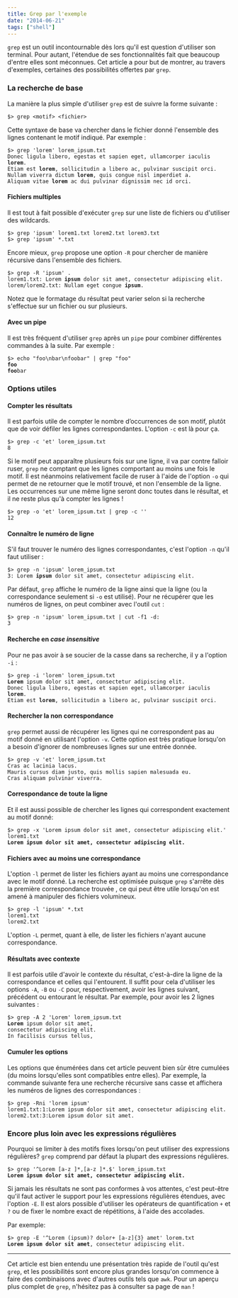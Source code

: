 ```yaml
---
title: Grep par l'exemple
date: "2014-06-21"
tags: ["shell"]
---
```


`grep` est un outil incontournable dès lors qu'il est question d'utiliser son terminal. Pour autant, l'étendue de ses fonctionnalités fait que beaucoup d'entre elles sont méconnues. Cet article a pour but de montrer, au travers d'exemples, certaines des possibilités offertes par `grep`.

### La recherche de base

La manière la plus simple d'utiliser `grep` est de suivre la forme suivante&nbsp;:

    $> grep <motif> <fichier>

Cette syntaxe de base va chercher dans le fichier donné l'ensemble des lignes contenant le motif indiqué. Par exemple&nbsp;:

<pre><code>$> grep 'lorem' lorem_ipsum.txt
Donec ligula libero, egestas et sapien eget, ullamcorper iaculis <b>lorem</b>.
Etiam est <b>lorem</b>, sollicitudin a libero ac, pulvinar suscipit orci.
Nullam viverra dictum <b>lorem</b>, quis congue nisl imperdiet a.
Aliquam vitae <b>lorem</b> ac dui pulvinar dignissim nec id orci.</code></pre>

#### Fichiers multiples

Il est tout à fait possible d'exécuter `grep` sur une liste de fichiers ou d'utiliser des wildcards.

    $> grep 'ipsum' lorem1.txt lorem2.txt lorem3.txt
    $> grep 'ipsum' *.txt

Encore mieux, `grep` propose une option `-R` pour chercher de manière récursive dans l'ensemble des fichiers.

<pre><code>$> grep -R 'ipsum' .
lorem1.txt: Lorem <b>ipsum</b> dolor sit amet, consectetur adipiscing elit.
lorem/lorem2.txt: Nullam eget congue <b>ipsum</b>.</code></pre>

Notez que le formatage du résultat peut varier selon si la recherche s'effectue sur un fichier ou sur plusieurs.

#### Avec un pipe

Il est très fréquent d'utiliser `grep` après un `pipe` pour combiner différentes commandes à la suite. Par exemple :

<pre><code>$> echo "foo\nbar\nfoobar" | grep "foo"
<b>foo</b>
<b>foo</b>bar</code></pre>

### Options utiles

#### Compter les résultats

Il est parfois utile de compter le nombre d’occurrences de son motif, plutôt que de voir défiler les lignes correspondantes. L'option `-c` est là pour ça.

    $> grep -c 'et' lorem_ipsum.txt
    8

Si le motif peut apparaître plusieurs fois sur une ligne, il va par contre falloir ruser, `grep` ne comptant que les lignes comportant au moins une fois le motif. Il est néanmoins relativement facile de ruser à l'aide de l'option `-o` qui permet de ne retourner que le motif trouvé, et non l'ensemble de la ligne. Les occurrences sur une même ligne seront donc toutes dans le résultat, et il ne reste plus qu'à compter les lignes&nbsp;!

    $> grep -o 'et' lorem_ipsum.txt | grep -c ''
    12

#### Connaître le numéro de ligne

S'il faut trouver le numéro des lignes correspondantes, c'est l'option `-n` qu'il faut utiliser&nbsp;:

<pre><code>$> grep -n 'ipsum' lorem_ipsum.txt
3: Lorem <b>ipsum</b> dolor sit amet, consectetur adipiscing elit.</code></pre>

Par défaut, `grep` affiche le numéro de la ligne ainsi que la ligne (ou la correspondance seulement si `-o` est utilisé). Pour ne récupérer que les numéros de lignes, on peut combiner avec l'outil `cut`&nbsp;:

    $> grep -n 'ipsum' lorem_ipsum.txt | cut -f1 -d:
    3

#### Recherche en _case insensitive_

Pour ne pas avoir à se soucier de la casse dans sa recherche, il y a l'option `-i`&nbsp;:

<pre><code>$> grep -i 'lorem' lorem_ipsum.txt
<b>Lorem</b> ipsum dolor sit amet, consectetur adipiscing elit.
Donec ligula libero, egestas et sapien eget, ullamcorper iaculis <b>lorem</b>.
Etiam est <b>lorem</b>, sollicitudin a libero ac, pulvinar suscipit orci.</code></pre>

#### Rechercher la non correspondance

`grep` permet aussi de récupérer les lignes qui ne correspondent pas au motif donné en utilisant l'option `-v`. Cette option est très pratique lorsqu'on a besoin d'ignorer de nombreuses lignes sur une entrée donnée.

    $> grep -v 'et' lorem_ipsum.txt
    Cras ac lacinia lacus.
    Mauris cursus diam justo, quis mollis sapien malesuada eu.
    Cras aliquam pulvinar viverra.

#### Correspondance de toute la ligne

Et il est aussi possible de chercher les lignes qui correspondent exactement au motif donné:

<pre><code>$> grep -x 'Lorem ipsum dolor sit amet, consectetur adipiscing elit.' lorem1.txt
<b>Lorem ipsum dolor sit amet, consectetur adipiscing elit.</b></code></pre>

#### Fichiers avec au moins une correspondance

L'option `-l` permet de lister les fichiers ayant au moins une correspondance avec le motif donné. La recherche est optimisée puisque `grep` s'arrête dès la première correspondance trouvée&nbsp;, ce qui peut être utile lorsqu'on est amené à manipuler des fichiers volumineux.

    $> grep -l 'ipsum' *.txt
    lorem1.txt
    lorem2.txt

L'option `-L` permet, quant à elle, de lister les fichiers n'ayant aucune correspondance.

#### Résultats avec contexte

Il est parfois utile d'avoir le contexte du résultat, c'est-à-dire la ligne de la correspondance et celles qui l'entourent. Il suffit pour cela d'utiliser les options `-A`, `-B` ou `-C` pour, respectivement, avoir les lignes suivant, précédent ou entourant le résultat. Par exemple, pour avoir les 2 lignes suivantes&nbsp;:

<pre><code>$> grep -A 2 'Lorem' lorem_ipsum.txt
<b>Lorem</b> ipsum dolor sit amet,
consectetur adipiscing elit.
In facilisis cursus tellus,</code></pre>

#### Cumuler les options

Les options que énumérées dans cet article peuvent bien sûr être cumulées (du moins lorsqu'elles sont compatibles entre elles). Par exemple, la commande suivante fera une recherche récursive sans casse et affichera les numéros de lignes des correspondances&nbsp;:

    $> grep -Rni 'lorem ipsum'
    lorem1.txt:1:Lorem ipsum dolor sit amet, consectetur adipiscing elit.
    lorem2.txt:3:Lorem ipsum dolor sit amet.

### Encore plus loin avec les expressions régulières

Pourquoi se limiter à des motifs fixes lorsqu'on peut utiliser des expressions régulières? `grep` comprend par défaut la plupart des expressions régulières.

<pre><code>$> grep '^Lorem [a-z ]*,[a-z ]*.$' lorem_ipsum.txt
<b>Lorem ipsum dolor sit amet, consectetur adipiscing elit.</b></code></pre>

Si jamais les résultats ne sont pas conformes à vos attentes, c'est peut-être qu'il faut activer le support pour les expressions régulières étendues, avec l'option `-E`. Il est alors possible d'utiliser les opérateurs de quantification `+` et `?` ou de fixer le nombre exact de répétitions, à l'aide des accolades.

Par exemple:

<pre><code>$> grep -E '^Lorem (ipsum)? dolor+ [a-z]{3} amet' lorem.txt
<b>Lorem ipsum dolor sit amet</b>, consectetur adipiscing elit.</code></pre>

---

Cet article est bien entendu une présentation très rapide de l'outil qu'est `grep`, et les possibilités sont encore plus grandes lorsqu'on commence à faire des combinaisons avec d'autres outils tels que `awk`.
Pour un aperçu plus complet de `grep`, n'hésitez pas à consulter sa page de `man`&nbsp;!
